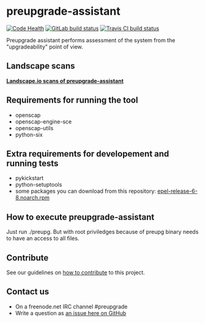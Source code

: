 # preupgrade-assistant

[![Code Health](https://landscape.io/github/phracek/preupgrade-assistant/master/landscape.svg?style=flat)](https://landscape.io/github/phracek/preupgrade-assistant/master) [![GitLab build status](https://gitlab.com/phracek/preupgrade-assistant/badges/master/build.svg)](https://gitlab.com/phracek/preupgrade-assistant/commits/master) [![Travis CI build status](https://travis-ci.org/upgrades-migrations/preupgrade-assistant.svg?branch=master)](https://travis-ci.org/upgrades-migrations/preupgrade-assistant)

Preupgrade assistant performs assessment of the system from the "upgradeability" point of view.

## Landscape scans

[**Landscape.io scans of preupgrade-assistant**](https://landscape.io/github/phracek/preupgrade-assistant/)

## Requirements for running the tool

- openscap
- openscap-engine-sce
- openscap-utils
- python-six

## Extra requirements for developement and running tests

- pykickstart
- python-setuptools
- some packages you can download from this repository: [epel-release-6-8.noarch.rpm](http://dl.fedoraproject.org/pub/epel/6/x86_64/epel-release-6-8.noarch.rpm)

## How to execute preupgrade-assistant

Just run ./preupg. But with root priviledges because of preupg binary needs to have an access to all files.

## Contribute

See our guidelines on [how to contribute](https://github.com/upgrades-migrations/preupgrade-assistant/wiki/Contribute) to this project.

## Contact us

- On a freenode.net IRC channel #preupgrade
- Write a question as [an issue here on GitHub](https://github.com/upgrades-migrations/preupgrade-assistant/issues/new)
